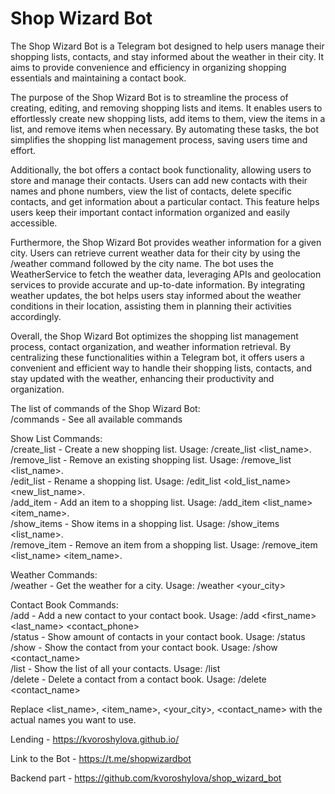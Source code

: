 # Shop Wizard Bot

The Shop Wizard Bot is a Telegram bot designed to help users manage their shopping lists, contacts, and stay informed 
about the weather in their city. It aims to provide convenience and efficiency in organizing shopping essentials and 
maintaining a contact book.

The purpose of the Shop Wizard Bot is to streamline the process of creating, editing, and removing shopping lists and 
items. It enables users to effortlessly create new shopping lists, add items to them, view the items in a list, and 
remove items when necessary. By automating these tasks, the bot simplifies the shopping list management process, 
saving users time and effort.

Additionally, the bot offers a contact book functionality, allowing users to store and manage their contacts. Users can 
add new contacts with their names and phone numbers, view the list of contacts, delete specific contacts, and get 
information about a particular contact. This feature helps users keep their important contact information organized and 
easily accessible.

Furthermore, the Shop Wizard Bot provides weather information for a given city. Users can retrieve current weather data 
for their city by using the /weather command followed by the city name. The bot uses the WeatherService to fetch the 
weather data, leveraging APIs and geolocation services to provide accurate and up-to-date information. By integrating 
weather updates, the bot helps users stay informed about the weather conditions in their location, assisting them in 
planning their activities accordingly.

Overall, the Shop Wizard Bot optimizes the shopping list management process, contact organization, and weather 
information retrieval. By centralizing these functionalities within a Telegram bot, it offers users a convenient and 
efficient way to handle their shopping lists, contacts, and stay updated with the weather, enhancing their productivity 
and organization.

The list of commands of the Shop Wizard Bot:  
/commands - See all available commands  

Show List Commands:  
    /create_list - Create a new shopping list. Usage: /create_list <list_name>.  
    /remove_list - Remove an existing shopping list. Usage: /remove_list <list_name>.  
    /edit_list - Rename a shopping list. Usage: /edit_list <old_list_name> <new_list_name>.  
    /add_item - Add an item to a shopping list. Usage: /add_item <list_name> <item_name>.  
    /show_items - Show items in a shopping list. Usage: /show_items <list_name>.  
    /remove_item - Remove an item from a shopping list. Usage: /remove_item <list_name> <item_name>. 

Weather Commands:  
    /weather - Get the weather for a city. Usage: /weather <your_city>  

Contact Book Commands:  
    /add - Add a new contact to your contact book. Usage: /add <first_name> <last_name> <contact_phone>  
    /status - Show amount of contacts in your contact book. Usage: /status  
    /show - Show the contact from your contact book. Usage: /show <contact_name>  
    /list - Show the list of all your contacts. Usage: /list  
    /delete - Delete a contact from a contact book. Usage: /delete <contact_name>  

Replace <list_name>, <item_name>, <your_city>, <contact_name> with the actual names you want to use.  

Lending - https://kvoroshylova.github.io/  

Link to the Bot - https://t.me/shopwizardbot

Backend part - https://github.com/kvoroshylova/shop_wizard_bot
